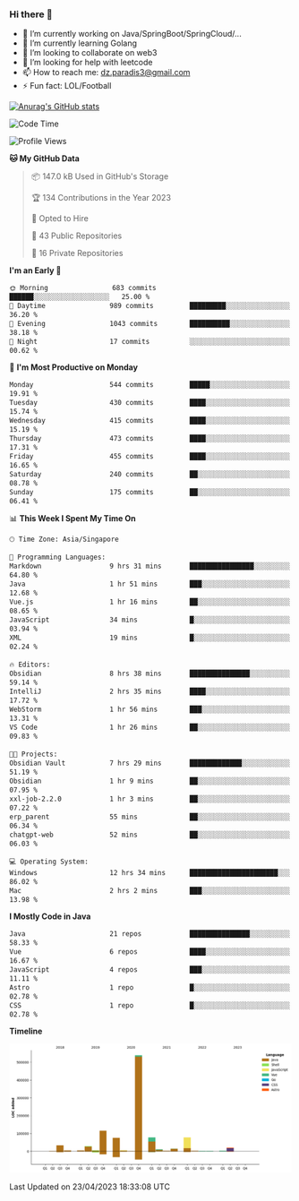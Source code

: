 ### Hi there 👋

- 🔭 I’m currently working on Java/SpringBoot/SpringCloud/...
- 🌱 I’m currently learning Golang
- 👯 I’m looking to collaborate on web3
- 🤔 I’m looking for help with leetcode
- 📫 How to reach me: dz.paradis3@gmail.com
- ⚡ Fun fact: LOL/Football

[![Anurag's GitHub stats](https://github-readme-stats.vercel.app/api?username=xiumu2017&show_icons=true&theme=radical)](https://github.com/anuraghazra/github-readme-stats)

<!--
**xiumu2017/xiumu2017** is a ✨ _special_ ✨ repository because its `README.md` (this file) appears on your GitHub profile.

Here are some ideas to get you started:

- 🔭 I’m currently working on ...
- 🌱 I’m currently learning ...
- 👯 I’m looking to collaborate on ...
- 🤔 I’m looking for help with ...
- 💬 Ask me about ...
- 📫 How to reach me: ...
- 😄 Pronouns: ...
- ⚡ Fun fact: ...
-->

<!--START_SECTION:waka-->
![Code Time](http://img.shields.io/badge/Code%20Time-1%2C356%20hrs%2028%20mins-blue)

![Profile Views](http://img.shields.io/badge/Profile%20Views-0-blue)

**🐱 My GitHub Data** 

> 📦 147.0 kB Used in GitHub's Storage 
 > 
> 🏆 134 Contributions in the Year 2023
 > 
> 💼 Opted to Hire
 > 
> 📜 43 Public Repositories 
 > 
> 🔑 16 Private Repositories 
 > 
**I'm an Early 🐤** 

```text
🌞 Morning                683 commits         ██████░░░░░░░░░░░░░░░░░░░   25.00 % 
🌆 Daytime                989 commits         █████████░░░░░░░░░░░░░░░░   36.20 % 
🌃 Evening                1043 commits        ██████████░░░░░░░░░░░░░░░   38.18 % 
🌙 Night                  17 commits          ░░░░░░░░░░░░░░░░░░░░░░░░░   00.62 % 
```
📅 **I'm Most Productive on Monday** 

```text
Monday                   544 commits         █████░░░░░░░░░░░░░░░░░░░░   19.91 % 
Tuesday                  430 commits         ████░░░░░░░░░░░░░░░░░░░░░   15.74 % 
Wednesday                415 commits         ████░░░░░░░░░░░░░░░░░░░░░   15.19 % 
Thursday                 473 commits         ████░░░░░░░░░░░░░░░░░░░░░   17.31 % 
Friday                   455 commits         ████░░░░░░░░░░░░░░░░░░░░░   16.65 % 
Saturday                 240 commits         ██░░░░░░░░░░░░░░░░░░░░░░░   08.78 % 
Sunday                   175 commits         ██░░░░░░░░░░░░░░░░░░░░░░░   06.41 % 
```


📊 **This Week I Spent My Time On** 

```text
🕑︎ Time Zone: Asia/Singapore

💬 Programming Languages: 
Markdown                 9 hrs 31 mins       ████████████████░░░░░░░░░   64.80 % 
Java                     1 hr 51 mins        ███░░░░░░░░░░░░░░░░░░░░░░   12.68 % 
Vue.js                   1 hr 16 mins        ██░░░░░░░░░░░░░░░░░░░░░░░   08.65 % 
JavaScript               34 mins             █░░░░░░░░░░░░░░░░░░░░░░░░   03.94 % 
XML                      19 mins             █░░░░░░░░░░░░░░░░░░░░░░░░   02.24 % 

🔥 Editors: 
Obsidian                 8 hrs 38 mins       ███████████████░░░░░░░░░░   59.14 % 
IntelliJ                 2 hrs 35 mins       ████░░░░░░░░░░░░░░░░░░░░░   17.72 % 
WebStorm                 1 hr 56 mins        ███░░░░░░░░░░░░░░░░░░░░░░   13.31 % 
VS Code                  1 hr 26 mins        ██░░░░░░░░░░░░░░░░░░░░░░░   09.83 % 

🐱‍💻 Projects: 
Obsidian Vault           7 hrs 29 mins       █████████████░░░░░░░░░░░░   51.19 % 
Obsidian                 1 hr 9 mins         ██░░░░░░░░░░░░░░░░░░░░░░░   07.95 % 
xxl-job-2.2.0            1 hr 3 mins         ██░░░░░░░░░░░░░░░░░░░░░░░   07.22 % 
erp_parent               55 mins             ██░░░░░░░░░░░░░░░░░░░░░░░   06.34 % 
chatgpt-web              52 mins             ██░░░░░░░░░░░░░░░░░░░░░░░   06.03 % 

💻 Operating System: 
Windows                  12 hrs 34 mins      ██████████████████████░░░   86.02 % 
Mac                      2 hrs 2 mins        ███░░░░░░░░░░░░░░░░░░░░░░   13.98 % 
```

**I Mostly Code in Java** 

```text
Java                     21 repos            ███████████████░░░░░░░░░░   58.33 % 
Vue                      6 repos             ████░░░░░░░░░░░░░░░░░░░░░   16.67 % 
JavaScript               4 repos             ███░░░░░░░░░░░░░░░░░░░░░░   11.11 % 
Astro                    1 repo              █░░░░░░░░░░░░░░░░░░░░░░░░   02.78 % 
CSS                      1 repo              █░░░░░░░░░░░░░░░░░░░░░░░░   02.78 % 
```



**Timeline**

![Lines of Code chart](https://raw.githubusercontent.com/xiumu2017/xiumu2017/main/assets/bar_graph.png)


 Last Updated on 23/04/2023 18:33:08 UTC
<!--END_SECTION:waka-->
